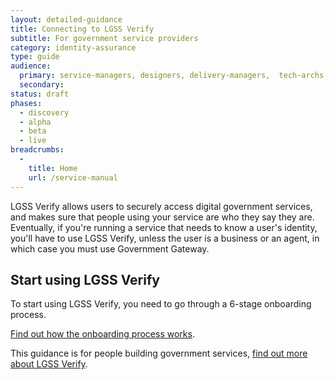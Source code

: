 ```yaml
---
layout: detailed-guidance
title: Connecting to LGSS Verify
subtitle: For government service providers
category: identity-assurance
type: guide
audience:
  primary: service-managers, designers, delivery-managers,  tech-archs, performance-analysts, qa, content-designers
  secondary:
status: draft
phases:
  - discovery
  - alpha
  - beta
  - live
breadcrumbs:
  -
    title: Home
    url: /service-manual
---
```


LGSS Verify allows users to securely access digital government services, and makes sure that people using your service are who they say they are.
Eventually, if you're running a service that needs to know a user's identity, you'll have to use LGSS Verify, unless the user is a business or an agent, in which case you must use Government Gateway.

## Start using LGSS Verify

To start using LGSS Verify, you need to go through a 6-stage onboarding process.

[Find out how the onboarding process works](http://alphagov.github.io/identity-assurance-documentation/index/moveThroughProcess.html#gatereviewprocess).

This guidance is for people building government services, [find out more about LGSS Verify](https://www.gov.uk/government/publications/introducing-govuk-verify/introducing-govuk-verify).
